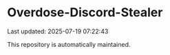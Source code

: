# Overdose-Discord-Stealer

Last updated: 2025-07-19 07:22:43

This repository is automatically maintained.

